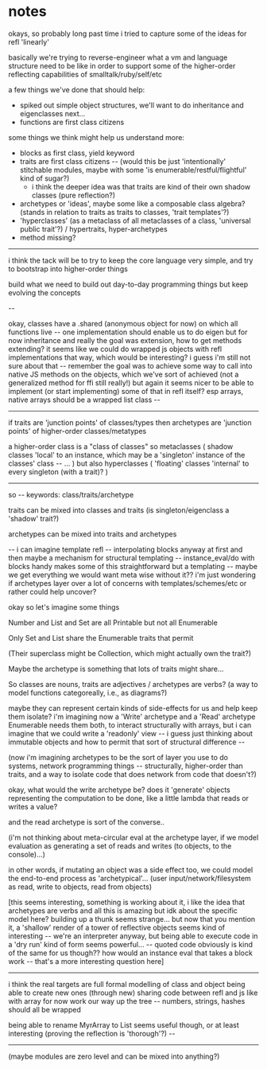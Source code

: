 # notes

okays, so probably long past time i tried to capture some of the ideas for refl 'linearly'

basically we're trying to reverse-engineer what a vm and language structure need to be like
in order to support some of the higher-order reflecting capabilities of smalltalk/ruby/self/etc

a few things we've done that should help:
- spiked out simple object structures, we'll want to do inheritance and eigenclasses next...
- functions are first class citizens

some things we think might help us understand more:
- blocks as first class, yield keyword
- traits are first class citizens -- (would this be just 'intentionally' stitchable modules, maybe with some 'is enumerable/restful/flightful' kind of sugar?)
    - i think the deeper idea was that traits are kind of their own shadow classes (pure reflection?)
- archetypes or 'ideas', maybe some like a composable class algebra? (stands in relation to traits as traits to classes, 'trait templates'?)
- 'hyperclasses' (as a metaclass of all metaclasses of a class, 'universal public trait'?) / hypertraits, hyper-archetypes
- method missing?

---

i think the tack will be to try to keep the core language very simple, and try to bootstrap into higher-order things

build what we need to build out day-to-day programming things but keep evolving the concepts

--

okay, classes have a .shared (anonymous object for now) on which all functions live -- one implementation
should enable us to do eigen but for now inheritance and really the goal was extension, how to get methods extending?
it seems like we could do wrapped js objects with refl implementations that way, which would be interesting? i guess i'm still not
sure about that -- remember the goal was to achieve some way to call into native JS methods on the objects, which we've sort of
achieved (not a generalized method for ffi still really!) but again it seems nicer to be able to implement (or start implementing) some
of that in refl itself? esp arrays, native arrays should be a wrapped list class -- 


---

if traits are 'junction points' of classes/types
then archetypes are 'junction points' of higher-order classes/metatypes

a higher-order class is a "class of classes"
so metaclasses (
    shadow classes 'local' to an instance,
    which may be a 'singleton' instance of the classes' class -- ...
) but also hyperclasses (
    'floating' classes 'internal' to every singleton (with a trait)?
)

----------------------------------------------------------------

so -- keywords: class/traits/archetype


traits can be mixed into classes and traits
(is singleton/eigenclass a 'shadow' trait?)

archetypes can be mixed into traits and archetypes

--
i can imagine template refl -- interpolating blocks anyway at first
and then maybe a mechanism for structural templating -- instance_eval/do with blocks handy makes some of this straightforward
but a templating -- maybe we get everything we would want meta wise without it??
i'm just wondering if archetypes layer over a lot of concerns with templates/schemes/etc
or rather could help uncover?

okay so let's imagine some things

Number and List and Set are all Printable but not all Enumerable

Only Set and List share the Enumerable traits  that permit

(Their superclass might be Collection, which might actually own the trait?)

Maybe the archetype is something that lots of traits might share...

So classes are nouns, traits are adjectives / archetypes are verbs? (a way to model functions categoreally,
i.e., as diagrams?) 

maybe they can represent certain kinds of side-effects for us and help
keep them isolate? i'm imagining now a 'Write' archetype and a 'Read' archetype
Enumerable needs them both, to interact structurally with arrays, but i can imagine that
we could write a 'readonly' view -- i guess just thinking about immutable objects and
how to permit that sort of structural difference -- 

(now i'm imagining archetypes to be the sort of layer you use to do systems, network programming
things -- structurally, higher-order than traits, and a way to isolate code that does network
from code that doesn't?)

okay, what would the write archetype be? does it 'generate' objects representing 
the computation to be done, like a little lambda that reads or writes a value?

and the read archetype is sort of the converse..

(i'm not thinking about meta-circular eval at the archetype layer, if we model evaluation
as generating a set of reads and writes (to objects, to the console)...)

in other words, if mutating an object was a side effect too, we could model the end-to-end
process as 'archetypical'... (user input/network/filesystem as read, write to objects, read
from objects)

[this seems interesting, something is working about it, i like the idea that archetypes are
verbs and all this is amazing but idk about the specific model here? building up a thunk
seems strange... but now that you mention it, a 'shallow' render of a tower of reflective objects
seems kind of interesting -- we're an interpreter anyway, but being able to execute code in
a 'dry run' kind of form seems powerful... -- quoted code obviously is kind of the same for us
though?? how would an instance eval that takes a block work -- that's a more interesting question here]

----------------------------------------------------------------

i think the real targets are full formal modelling of class and object
being able to create new ones (through new)
sharing code between refl and js like with array for now
work our way up the tree -- numbers, strings, hashes should all be wrapped

being able to rename MyrArray to List seems useful though, or at least interesting
(proving the reflection is 'thorough'?) -- 

---




(maybe modules are zero level and can be mixed into anything?)